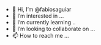 - 👋 Hi, I’m @fabiosaguiar
- 👀 I’m interested in ...
- 🌱 I’m currently learning ..
- 💞️ I’m looking to collaborate on ...
- 📫 How to reach me ...

<!---
fabiosaguiar/fabiosaguiar is a ✨ special ✨ repository because its `README.md` (this file) appears on your GitHub profile.
You can click the Preview link to take a look at your changes.
--->
